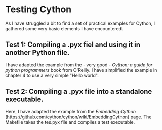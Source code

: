 # Testing Cython

As I have struggled a bit to find a set of practical examples for Cython, I gathered some very basic elements I have encountered.

## Test 1: Compiling a .pyx fiel and using it in another Python file.

I have adapted the example from the - very good - _Cython: a guide for python programmers_ book from O'Reilly. I have simplified the example in chapter 4 to use a very simple "Hello world".

## Test 2: Compiling a .pyx file into a standalone executable.

Here, I have adapted the example from the _Embedding Cython_ (https://github.com/cython/cython/wiki/EmbeddingCython) page. The Makefile takes the tes.pyx file and compiles a test executable.

